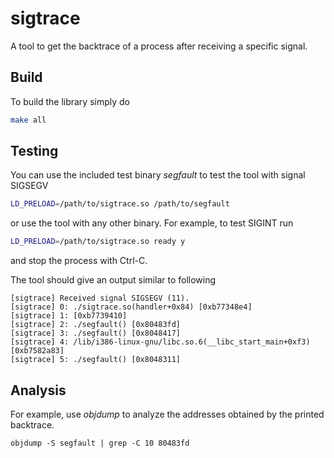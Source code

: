 # sigtrace
A tool to get the backtrace of a process after receiving a specific signal.

## Build

To build the library simply do

```bash
make all
```

## Testing

You can use the included test binary _segfault_ to test the tool with signal SIGSEGV

```bash
LD_PRELOAD=/path/to/sigtrace.so /path/to/segfault
```

or use the tool with any other binary. For example, to test SIGINT run

```bash
LD_PRELOAD=/path/to/sigtrace.so ready y
```
and stop the process with Ctrl-C.


The tool should give an output similar to following

```
[sigtrace] Received signal SIGSEGV (11).
[sigtrace] 0: ./sigtrace.so(handler+0x84) [0xb77348e4]
[sigtrace] 1: [0xb7739410]
[sigtrace] 2: ./segfault() [0x80483fd]
[sigtrace] 3: ./segfault() [0x8048417]
[sigtrace] 4: /lib/i386-linux-gnu/libc.so.6(__libc_start_main+0xf3) [0xb7582a83]
[sigtrace] 5: ./segfault() [0x8048311]
```

## Analysis

For example, use _objdump_ to analyze the addresses obtained by the printed backtrace.

```
objdump -S segfault | grep -C 10 80483fd
```


